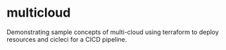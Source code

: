 # multicloud
Demonstrating sample concepts of multi-cloud using terraform to deploy resources and cicleci for a CICD pipeline.
